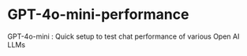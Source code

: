 # GPT-4o-mini-performance
GPT-4o-mini : Quick setup to test chat performance of various Open AI LLMs
